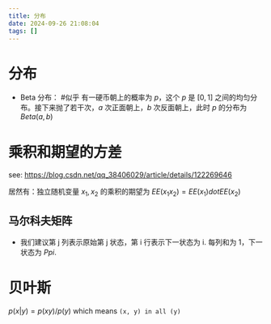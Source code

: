 ```yaml
---
title: 分布
date: 2024-09-26 21:08:04
tags: []
---
```

# 分布

- Beta 分布： #似乎 有一硬币朝上的概率为 $p$，这个 $p$ 是 $[0, 1]$ 之间的均匀分布。接下来抛了若干次，$a$ 次正面朝上，$b$ 次反面朝上，此时 $p$ 的分布为 $Beta(a, b)$

# 乘积和期望的方差

see: https://blog.csdn.net/qq_38406029/article/details/122269646

居然有：独立随机变量 $x_1, x_2$ 的乘积的期望为 $EE(x_1 x_2) = EE(x_1) dot EE(x_2)$

##  马尔科夫矩阵

- 我们建议第 j 列表示原始第 j 状态，第 i 行表示下一状态为 i. 每列和为 1，下一状态为 $P pi$.

# 贝叶斯

$p(x|y) = p(x y) / p(y)$ which means `(x, y) in all (y)`

